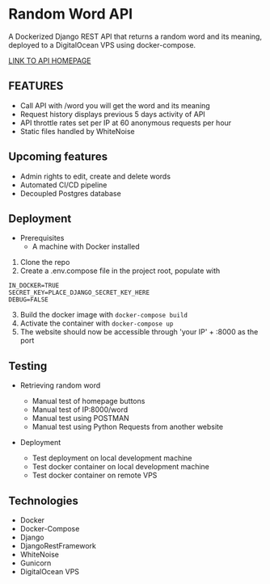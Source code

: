 # Random Word API

A Dockerized Django REST API that returns a random word and its meaning, deployed to a DigitalOcean VPS using docker-compose.

[LINK TO API HOMEPAGE](http://46.101.13.65:8000)

## FEATURES

- Call API with /word you will get the word and its meaning
- Request history displays previous 5 days activity of API
- API throttle rates set per IP at 60 anonymous requests per hour
- Static files handled by WhiteNoise

## Upcoming features

- Admin rights to edit, create and delete words
- Automated CI/CD pipeline
- Decoupled Postgres database

## Deployment

* Prerequisites
    * A machine with Docker installed

1. Clone the repo
1. Create a .env.compose file in the project root, populate with 
``` 
IN_DOCKER=TRUE
SECRET_KEY=PLACE_DJANGO_SECRET_KEY_HERE
DEBUG=FALSE
```
3. Build the docker image with ```docker-compose build```
4. Activate the container with ```docker-compose up```
5. The website should now be accessible through 'your IP' + :8000 as the port

## Testing

* Retrieving random word
    * Manual test of homepage buttons
    * Manual test of IP:8000/word
    * Manual test using POSTMAN
    * Manual test using Python Requests from another website

* Deployment
    * Test deployment on local development machine
    * Test docker container on local development machine
    * Test docker container on remote VPS

## Technologies

* Docker
* Docker-Compose
* Django
* DjangoRestFramework
* WhiteNoise
* Gunicorn
* DigitalOcean VPS
